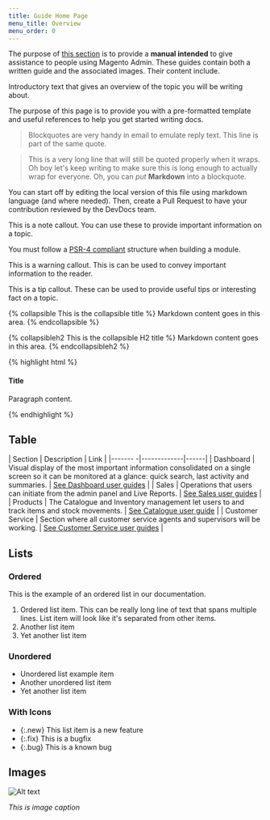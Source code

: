 ```yaml
---
title: Guide Home Page
menu_title: Overview
menu_order: 0
---
```


The purpose of [this section](https://www.google.com) is to provide a **manual intended** to give assistance to people using Magento Admin. These guides contain both a written guide and the associated images. Their content include.

Introductory text that gives an overview of the topic you will be writing about.

The purpose of this page is to provide you with a pre-formatted template and useful references to help you get started writing docs.

> Blockquotes are very handy in email to emulate reply text.
> This line is part of the same quote.

> This is a very long line that will still be quoted properly when it wraps. Oh boy let's keep writing to make sure this is long enough to actually wrap for everyone. Oh, you can *put* **Markdown** into a blockquote. 

You can start off by editing the local version of this file using markdown language (and where needed). Then, create a Pull Request to have your contribution reviewed by the DevDocs team.

<div class="bs-callout bs-callout-info">
  <p>This is a note callout. You can use these to provide important information on a topic.</p>
  <p>You must follow a <a href="http://www.php-fig.org/psr/psr-4/">PSR-4 compliant</a> structure when building a module.</p>
</div>

<div class="bs-callout bs-callout-warning">
    <p>This is a warning callout. This is can be used to convey important information to the reader.</p>
</div>

<div class="bs-callout bs-callout-tip">
  <p>This is a tip callout. These can be used to provide useful tips or interesting fact on a topic.</p>
</div>


{% collapsible This is the collapsible title %}
  Markdown content goes in this area.
{% endcollapsible %}

{% collapsibleh2 This is the collapsible H2 title %}
  Markdown content goes in this area.
{% endcollapsibleh2 %}

{% highlight html %}
<div class="container">
  <h4 class="title">Title</h4>
  <div class="content">
    <p>Paragraph content.</p>
  </div>
</div>
{% endhighlight %}


## Table

| Section | Description | Link |
|------- -|-------------|------|
| Dashboard | Visual display of the most important information consolidated on a single screen so it can be monitored at a glance: quick search, last activity and summaries. | [See Dashboard user guides](subpage/) |
| Sales | Operations that users can initiate from the admin panel and Live Reports. | [See Sales user guides](subpage/)  |
| Products | The Catalogue and Inventory management let users to  and track items and stock movements. | [See Catalogue user guide](subpage/) |
| Customer Service | Section where all customer service agents and supervisors will be working. | [See Customer Service user guides](subpage/) |


## Lists

### Ordered

This is the example of an ordered list in our documentation.

1. Ordered list item. This can be really long line of text that spans multiple lines. List item will look like it's separated from other items.
2. Another list item
3. Yet another list item

### Unordered

* Unordered list example item
* Another unordered list item
* Yet another list item

### With Icons

* {:.new} This list item is a new feature
* {:.fix} This is a bugfix
* {:.bug} This is a known bug

## Images

![Alt text](http://via.placeholder.com/1000x500)

_This is image caption_
